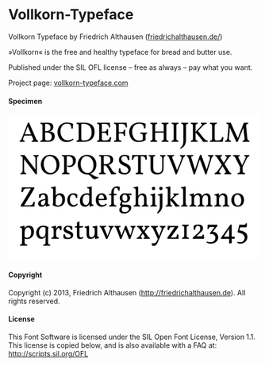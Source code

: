 # Vollkorn-Typeface
Vollkorn Typeface by Friedrich Althausen ([friedrichalthausen.de/](1))

»Vollkorn« is the free and healthy typeface for bread and butter use.

Published under the SIL OFL license – free as always – pay what you want.

Project page: [vollkorn-typeface.com](2)

#### Specimen

![Vollkorn Specimen](sources/vollkorn-specimen.png)

#### Copyright

Copyright (c) 2013, Friedrich Althausen (http://friedrichalthausen.de). All rights reserved.

#### License

This Font Software is licensed under the SIL Open Font License, Version 1.1.
This license is copied below, and is also available with a FAQ at:
http://scripts.sil.org/OFL


[1]:http://friedrichalthausen.de
[2]:http://www.vollkorn-typeface.com/
